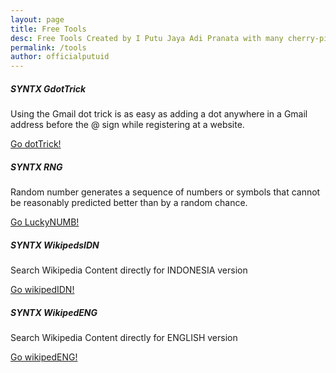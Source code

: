 ```yaml
---
layout: page
title: Free Tools
desc: Free Tools Created by I Putu Jaya Adi Pranata with many cherry-pick from all over the world, for the world.
permalink: /tools
author: officialputuid
---
```


<div class="row">
    <div class="col-sm-6 mb-2">
        <div class="card">
            <div class="card-body">
                <h5 class="card-title">SYNTX GdotTrick</h5>
                <p class="card-text">Using the Gmail dot trick is as easy as adding a dot anywhere in a Gmail address before the @ sign while registering at a website.</p>
                <a href="/dottrick" class="btn btn-primary">Go dotTrick!</a>
            </div>
        </div>
    </div>
    <div class="col-sm-6">
        <div class="card">
            <div class="card-body">
                <h5 class="card-title">SYNTX RNG</h5>
                <p class="card-text">Random number generates a sequence of numbers or symbols that cannot be reasonably predicted better than by a random chance.</p>
                <a href="/RandomNumber" class="btn btn-primary">Go LuckyNUMB!</a>
            </div>
        </div>
    </div>
</div>

<div class="row mt-4">
    <div class="col-sm-6 mb-2">
        <div class="card">
            <div class="card-body">
                <h5 class="card-title">SYNTX WikipedsIDN</h5>
                <p class="card-text">Search Wikipedia Content directly for INDONESIA version</p>
                <a href="/wikipedsIDN" class="btn btn-primary">Go wikipedIDN!</a>
            </div>
        </div>
    </div>
    <div class="col-sm-6 mb-2">
        <div class="card">
            <div class="card-body">
                <h5 class="card-title">SYNTX WikipedENG</h5>
                <p class="card-text">Search Wikipedia Content directly for ENGLISH version</p>
                <a href="/wikipedsENG" class="btn btn-primary">Go wikipedENG!</a>
            </div>
        </div>
    </div>
</div>
